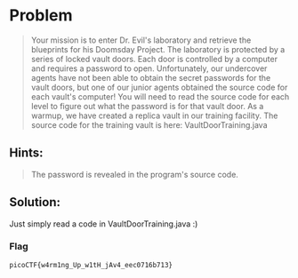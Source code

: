 # Problem

> Your mission is to enter Dr. Evil's laboratory and retrieve the blueprints for his Doomsday Project. The laboratory is protected by a series of locked vault doors. Each door is controlled by a computer and requires a password to open. Unfortunately, our undercover agents have not been able to obtain the secret passwords for the vault doors, but one of our junior agents obtained the source code for each vault's computer! You will need to read the source code for each level to figure out what the password is for that vault door. As a warmup, we have created a replica vault in our training facility. The source code for the training vault is here: VaultDoorTraining.java

## Hints:

> The password is revealed in the program's source code.

## Solution:

Just simply read a code in VaultDoorTraining.java :)

### Flag

`picoCTF{w4rm1ng_Up_w1tH_jAv4_eec0716b713}`
